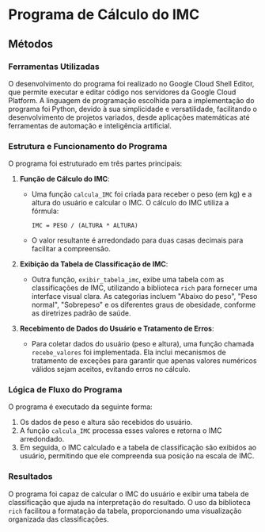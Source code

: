# Programa de Cálculo do IMC

## Métodos

### Ferramentas Utilizadas
O desenvolvimento do programa foi realizado no Google Cloud Shell Editor, que permite executar e editar código nos servidores da Google Cloud Platform. A linguagem de programação escolhida para a implementação do programa foi Python, devido à sua simplicidade e versatilidade, facilitando o desenvolvimento de projetos variados, desde aplicações matemáticas até ferramentas de automação e inteligência artificial.

### Estrutura e Funcionamento do Programa
O programa foi estruturado em três partes principais:

1. **Função de Cálculo do IMC**:
    - Uma função `calcula_IMC` foi criada para receber o peso (em kg) e a altura do usuário e calcular o IMC. O cálculo do IMC utiliza a fórmula:
      ```text
      IMC = PESO / (ALTURA * ALTURA)
      ```
    - O valor resultante é arredondado para duas casas decimais para facilitar a compreensão.

2. **Exibição da Tabela de Classificação de IMC**:
    - Outra função, `exibir_tabela_imc`, exibe uma tabela com as classificações de IMC, utilizando a biblioteca `rich` para fornecer uma interface visual clara. As categorias incluem "Abaixo do peso", "Peso normal", "Sobrepeso" e os diferentes graus de obesidade, conforme as diretrizes padrão de saúde.

3. **Recebimento de Dados do Usuário e Tratamento de Erros**:
    - Para coletar dados do usuário (peso e altura), uma função chamada `recebe_valores` foi implementada. Ela inclui mecanismos de tratamento de exceções para garantir que apenas valores numéricos válidos sejam aceitos, evitando erros no cálculo.

### Lógica de Fluxo do Programa
O programa é executado da seguinte forma:
1. Os dados de peso e altura são recebidos do usuário.
2. A função `calcula_IMC` processa esses valores e retorna o IMC arredondado.
3. Em seguida, o IMC calculado e a tabela de classificação são exibidos ao usuário, permitindo que ele compreenda sua posição na escala de IMC.

### Resultados
O programa foi capaz de calcular o IMC do usuário e exibir uma tabela de classificação que ajuda na interpretação do resultado. O uso da biblioteca `rich` facilitou a formatação da tabela, proporcionando uma visualização organizada das classificações.
